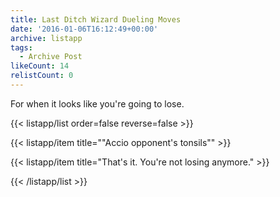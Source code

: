 ```yaml
---
title: Last Ditch Wizard Dueling Moves
date: '2016-01-06T16:12:49+00:00'
archive: listapp
tags: 
  - Archive Post
likeCount: 14
relistCount: 0
---
```


For when it looks like you're going to lose.

<!--more-->

{{< listapp/list order=false reverse=false >}}

   {{< listapp/item title="\"Accio opponent's tonsils\"" >}}

   {{< listapp/item title="That's it. You're not losing anymore." >}}

{{< /listapp/list >}}
